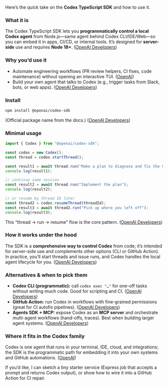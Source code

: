 

Here’s the quick take on the **Codex TypeScript SDK** and how to use it.

### What it is

The Codex TypeScript SDK lets you **programmatically control a local Codex agent** from Node.js—same agent behind Codex CLI/IDE/Web—so you can embed it in apps, CI/CD, or internal tools. It’s designed for **server-side** use and requires **Node 18+**. ([OpenAI Developers][1])

### Why you’d use it

* Automate engineering workflows (PR review helpers, CI fixes, code maintenance) without opening an interactive TUI. ([OpenAI][2])
* Build your own agent that talks to Codex (e.g., trigger tasks from Slack, bots, or web apps). ([OpenAI Developers][1])

### Install

```bash
npm install @openai/codex-sdk
```

(Official package name from the docs.) ([OpenAI Developers][1])

### Minimal usage

```ts
import { Codex } from "@openai/codex-sdk";

const codex = new Codex();
const thread = codex.startThread();

const result1 = await thread.run("Make a plan to diagnose and fix the CI failures");
console.log(result1);

// continue same session
const result2 = await thread.run("Implement the plan");
console.log(result2);

// or resume by thread ID later
const thread2 = codex.resumeThread(threadId);
const result3 = await thread2.run("Pick up where you left off");
console.log(result3);
```

This “thread → run → resume” flow is the core pattern. ([OpenAI Developers][1])

### How it works under the hood

The SDK is a **comprehensive way to control Codex** from code; it’s intended for server-side use and complements other options (CLI or GitHub Action). In practice, you’ll start threads and issue runs, and Codex handles the local agent lifecycle for you. ([OpenAI Developers][1])

### Alternatives & when to pick them

* **Codex CLI (programmatic):** call `codex exec "…"` for one-off tasks without writing much code. Good for scripting and CI. ([OpenAI Developers][1])
* **GitHub Action:** run Codex in workflows with fine-grained permissions (great for CI autofix pipelines). ([OpenAI Developers][1])
* **Agents SDK + MCP:** expose Codex as an **MCP server** and orchestrate multi-agent workflows (hand-offs, traces). Best when building larger agent systems. ([OpenAI Developers][3])

### Where it fits in the Codex family

Codex is one agent that runs in your terminal, IDE, cloud, and integrations; the SDK is the programmatic path for embedding it into your own systems and GitHub automations. ([OpenAI][2])

If you’d like, I can sketch a tiny starter service (Express job that accepts a prompt and returns Codex output), or show how to wire it into a GitHub Action for CI repair.

[1]: https://developers.openai.com/codex/sdk/ "Codex SDK"
[2]: https://openai.com/codex/ "Codex | OpenAI"
[3]: https://developers.openai.com/codex/guides/agents-sdk/ "Use Codex with the Agents SDK"
